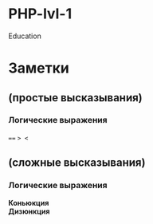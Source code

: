 # PHP-lvl-1
Education

# Заметки
## (простые высказывания)
### Логические выражения
```==```
```> <```


## (сложные высказывания)
### Логические выражения
**Коньюкция**  
**Дизюнкция**
